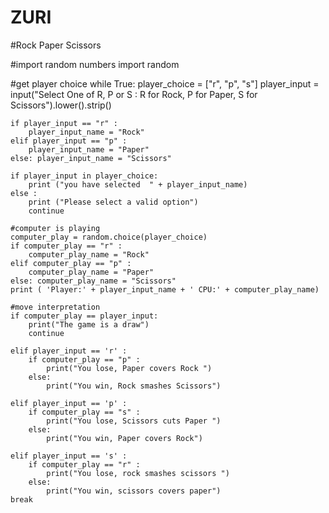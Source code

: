 # ZURI
#Rock Paper Scissors

#import random numbers
import random

#get player choice
while True:
    player_choice = ["r", "p", "s"]
    player_input = input("Select One of R, P or S : R for Rock, P for Paper, S for Scissors").lower().strip()
   
    if player_input == "r" :
        player_input_name = "Rock"
    elif player_input == "p" :
        player_input_name = "Paper"
    else: player_input_name = "Scissors"

    if player_input in player_choice:
        print ("you have selected  " + player_input_name) 
    else :
        print ("Please select a valid option")
        continue

    #computer is playing
    computer_play = random.choice(player_choice)
    if computer_play == "r" :
        computer_play_name = "Rock"
    elif computer_play == "p" :
        computer_play_name = "Paper"
    else: computer_play_name = "Scissors"
    print ( 'Player:' + player_input_name + ' CPU:' + computer_play_name)

    #move interpretation
    if computer_play == player_input:
        print("The game is a draw")
        continue

    elif player_input == 'r' :
        if computer_play == "p" :
            print("You lose, Paper covers Rock ")
        else:
            print("You win, Rock smashes Scissors")

    elif player_input == 'p' :
        if computer_play == "s" :
            print("You lose, Scissors cuts Paper ")
        else:
            print("You win, Paper covers Rock")

    elif player_input == 's' :
        if computer_play == "r" :
            print("You lose, rock smashes scissors ")
        else:
            print("You win, scissors covers paper")
    break     
